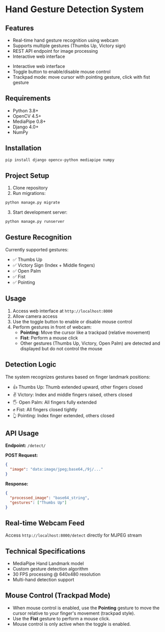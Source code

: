 # Hand Gesture Detection System

## Features

- Real-time hand gesture recognition using webcam
- Supports multiple gestures (Thumbs Up, Victory sign)
- REST API endpoint for image processing
- Interactive web interface
+ Interactive web interface
+ Toggle button to enable/disable mouse control
+ Trackpad mode: move cursor with pointing gesture, click with fist gesture

## Requirements

- Python 3.8+
- OpenCV 4.5+
- MediaPipe 0.8+
- Django 4.0+
- NumPy

## Installation

```bash
pip install django opencv-python mediapipe numpy
```

## Project Setup

1. Clone repository
2. Run migrations:

```bash
python manage.py migrate
```

3. Start development server:

```bash
python manage.py runserver
```

## Gesture Recognition

Currently supported gestures:

- ✅ Thumbs Up
- ✅ Victory Sign (Index + Middle fingers)
- ✅ Open Palm
- ✅ Fist
- ✅ Pointing

## Usage

1. Access web interface at `http://localhost:8000`
2. Allow camera access
3. Use the toggle button to enable or disable mouse control
4. Perform gestures in front of webcam:
   - **Pointing**: Move the cursor like a trackpad (relative movement)
   - **Fist**: Perform a mouse click
   - Other gestures (Thumbs Up, Victory, Open Palm) are detected and displayed but do not control the mouse

## Detection Logic

The system recognizes gestures based on finger landmark positions:

- 👍 Thumbs Up: Thumb extended upward, other fingers closed
- ✌️ Victory: Index and middle fingers raised, others closed
- 🖐 Open Palm: All fingers fully extended
- ✊ Fist: All fingers closed tightly
- 👆 Pointing: Index finger extended, others closed

## API Usage

**Endpoint:** `/detect/`

**POST Request:**

```json
{
  "image": "data:image/jpeg;base64,/9j/..."
}
```

**Response:**

```json
{
  "processed_image": "base64_string",
  "gestures": ["Thumbs Up"]
}
```

## Real-time Webcam Feed

Access `http://localhost:8000/detect` directly for MJPEG stream

## Technical Specifications

- MediaPipe Hand Landmark model
- Custom gesture detection algorithm
- 30 FPS processing @ 640x480 resolution
- Multi-hand detection support

## Mouse Control (Trackpad Mode)

- When mouse control is enabled, use the **Pointing** gesture to move the cursor relative to your finger's movement (trackpad style).
- Use the **Fist** gesture to perform a mouse click.
- Mouse control is only active when the toggle is enabled.
